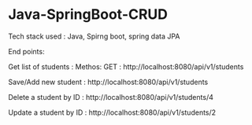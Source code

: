 # Java-SpringBoot-CRUD

Tech stack used : Java, Spirng boot, spring data JPA

End points:

Get list of students : Methos: GET :  http://localhost:8080/api/v1/students

Save/Add new student : http://localhost:8080/api/v1/students

Delete a student by ID : http://localhost:8080/api/v1/students/4

Update a student by ID : http://localhost:8080/api/v1/students/2
